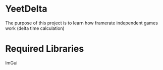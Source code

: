 # YeetDelta
The purpose of this project is to learn how framerate independent games work (delta time calculation)



# Required Libraries
ImGui
